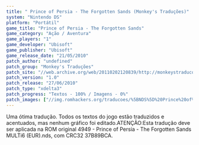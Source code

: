 ```yaml
---
title: " Prince of Persia - The Forgotten Sands (Monkey's Traduções)"
system: "Nintendo DS"
platform: "Portátil"
game_title: "Prince of Persia - The Forgotten Sands"
game_category: "Ação / Aventura"
game_players: "1"
game_developer: "Ubisoft"
game_publisher: "Ubisoft"
game_release_date: "21/05/2010"
patch_author: "undefined"
patch_group: "Monkey's Traduções"
patch_site: "//web.archive.org/web/20110202120839/http://monkeystraducoes.com/"
patch_version: "1.0"
patch_release: "27/06/2010"
patch_type: "xdelta3"
patch_progress: "Textos - 100% / Imagens - 0%"
patch_images: ["//img.romhackers.org/traducoes/%5BNDS%5D%20Prince%20of%20Persia%20-%20The%20Forgotten%20Sands%20-%20Monkey's%20Tradu%C3%A7%C3%B5es%20-%201.jpg","//img.romhackers.org/traducoes/%5BNDS%5D%20Prince%20of%20Persia%20-%20The%20Forgotten%20Sands%20-%20Monkey's%20Tradu%C3%A7%C3%B5es%20-%202.jpg","//img.romhackers.org/traducoes/%5BNDS%5D%20Prince%20of%20Persia%20-%20The%20Forgotten%20Sands%20-%20Monkey's%20Tradu%C3%A7%C3%B5es%20-%203.jpg"]
---
```

Uma ótima tradução. Todos os textos do jogo estão traduzidos e acentuados, mas nenhum gráfico foi editado.ATENÇÃO:Esta tradução deve ser aplicada na ROM original 4949 - Prince of Persia - The Forgotten Sands MULTi6 (EUR).nds, com CRC32 37B89BCA.